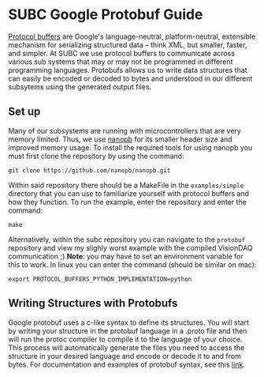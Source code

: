 # SUBC Google Protobuf Guide

[Protocol buffers](https://developers.google.com/protocol-buffers/) are Google's language-neutral, platform-neutral, extensible mechanism for serializing structured data – think XML, but smaller, faster, and simpler. At SUBC we use protocol buffers to communicate across various sub systems that may or may not be programmed in different programming languages. Protobufs allows us to write data structures that can easily be encoded or decoded to bytes and understood in our different subsytems using the generated output files. 

## Set up

Many of our subsystems are running with microcontrollers that are very memory limited. Thus, we use [nanopb](https://github.com/nanopb/nanopb) for its smaller header size and improved memory usage. To install the required tools for using nanopb you must first clone the repository by using the command: 

```
git clone https://github.com/nanopb/nanopb.git
```

Within said repository there should be a MakeFile in the ```examples/simple``` directory that you can use to familiarize yourself with protocol buffers and how they function. To run the example, enter the repository and enter the command:

```
make
```

Alternatively, within the subc repository you can navigate to the ```protobuf``` repository and view my slighly worst example with the compiled VisionDAQ communication ;) **Note**: you may have to set an environment variable for this to work. In linux you can enter the command (should be similar on mac):

```
export PROTOCOL_BUFFERS_PYTHON_IMPLEMENTATION=python
```

## Writing Structures with Protobufs

Google protobuf uses a c-like syntax to define its structures. You will start by writing your structure in the protobuf language in a .proto file and then will run the protoc compiler to compile it to the language of your choice. This process will automatically generate the files you need to access the structure in your desired language and encode or decode it to and from bytes. For documentation and examples of protobuf syntax, see this [link](https://developers.google.com/protocol-buffers/docs/proto). 